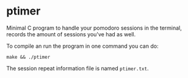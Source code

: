 # ptimer
Minimal C program to handle your pomodoro sessions in the terminal, records the amount of sessions you've had as well.

To compile an run the program in one command you can do:

`make && ./ptimer`

The session repeat information file is named `ptimer.txt`.
